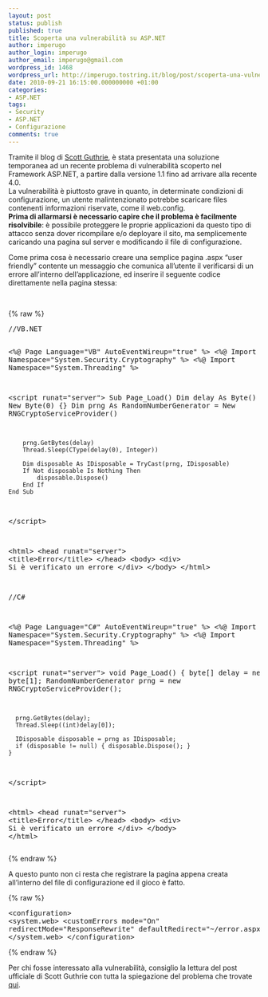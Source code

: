 ```yaml
---
layout: post
status: publish
published: true
title: Scoperta una vulnerabilità su ASP.NET
author: imperugo
author_login: imperugo
author_email: imperugo@gmail.com
wordpress_id: 1468
wordpress_url: http://imperugo.tostring.it/blog/post/scoperta-una-vulnerabilit%c3%a0-su-aspnet/
date: 2010-09-21 16:15:00.000000000 +01:00
categories:
- ASP.NET
tags:
- Security
- ASP.NET
- Configurazione
comments: true
---
```

<p>Tramite il blog di <a title="Scott Guthrie&#39;s Blog" href="http://weblogs.asp.net/scottgu/" rel="nofollow" target="_blank">Scott Guthrie</a>, è stata presentata una soluzione temporanea ad un recente problema di vulnerabilità scoperto nel Framework ASP.NET, a partire dalla versione 1.1 fino ad arrivare alla recente 4.0.    <br />La vulnerabilità è piuttosto grave in quanto, in determinate condizioni di configurazione, un utente malintenzionato potrebbe scaricare files contenenti informazioni riservate, come il web.config.    <br /><strong>Prima di allarmarsi è necessario capire che il problema è facilmente risolvibile</strong>: è possibile proteggere le proprie applicazioni da questo tipo di attacco senza dover ricompilare e/o deployare il sito, ma semplicemente caricando una pagina sul server e modificando il file di configurazione.</p>  <p>Come prima cosa è necessario creare una semplice pagina .aspx “user friendly” contente un messaggio che comunica all’utente il verificarsi di un errore all’interno dell’applicazione, ed inserire il seguente codice direttamente nella pagina stessa:</p>  <p>&#160;</p>  {% raw %}<pre class="brush: xml;">//VB.NET

&lt;%@ Page Language=&quot;VB&quot; AutoEventWireup=&quot;true&quot; %&gt;
&lt;%@ Import Namespace=&quot;System.Security.Cryptography&quot; %&gt;
&lt;%@ Import Namespace=&quot;System.Threading&quot; %&gt;

&lt;script runat=&quot;server&quot;&gt;
    Sub Page_Load()
        Dim delay As Byte() = New Byte(0) {}
        Dim prng As RandomNumberGenerator = New RNGCryptoServiceProvider()
        
        prng.GetBytes(delay)
        Thread.Sleep(CType(delay(0), Integer))
        
        Dim disposable As IDisposable = TryCast(prng, IDisposable)
        If Not disposable Is Nothing Then
            disposable.Dispose()
        End If
    End Sub
&lt;/script&gt;

&lt;html&gt;
&lt;head runat=&quot;server&quot;&gt;
    &lt;title&gt;Error&lt;/title&gt;
&lt;/head&gt;
&lt;body&gt;
    &lt;div&gt;
        Si è verificato un errore
    &lt;/div&gt;
&lt;/body&gt;
&lt;/html&gt;

//C# 

&lt;%@ Page Language=&quot;C#&quot; AutoEventWireup=&quot;true&quot; %&gt;
&lt;%@ Import Namespace=&quot;System.Security.Cryptography&quot; %&gt;
&lt;%@ Import Namespace=&quot;System.Threading&quot; %&gt;

&lt;script runat=&quot;server&quot;&gt;
   void Page_Load() {
      byte[] delay = new byte[1];
      RandomNumberGenerator prng = new RNGCryptoServiceProvider();

      prng.GetBytes(delay);
      Thread.Sleep((int)delay[0]);
        
      IDisposable disposable = prng as IDisposable;
      if (disposable != null) { disposable.Dispose(); }
    }
&lt;/script&gt;

&lt;html&gt;
&lt;head runat=&quot;server&quot;&gt;
    &lt;title&gt;Error&lt;/title&gt;
&lt;/head&gt;
&lt;body&gt;
    &lt;div&gt;
       Si è verificato un errore
    &lt;/div&gt;
&lt;/body&gt;
&lt;/html&gt;</pre>{% endraw %}

<p>A questo punto non ci resta che registrare la pagina appena creata all’interno del file di configurazione ed il gioco è fatto.</p>

{% raw %}<pre class="brush: xml;">&lt;configuration&gt;
   &lt;system.web&gt;
     &lt;customErrors mode=&quot;On&quot; redirectMode=&quot;ResponseRewrite&quot; defaultRedirect=&quot;~/error.aspx&quot; /&gt;
   &lt;/system.web&gt;
&lt;/configuration&gt;</pre>{% endraw %}

<p>Per chi fosse interessato alla vulnerabilità, consiglio la lettura del post ufficiale di Scott Guthrie con tutta la spiegazione del problema che trovate <a title="Important: ASP.NET Security Vulnerability" href="http://weblogs.asp.net/scottgu/archive/2010/09/18/important-asp-net-security-vulnerability.aspx" rel="nofollow" target="_blank">qui</a>.</p>
